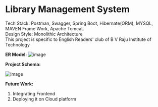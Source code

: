 # Library Management System
Tech Stack: Postman, Swagger, Spring Boot, Hibernate(ORM), MYSQL, MAVEN Frame Work, Apache Tomcat.                                                                                                                     
Design Style: Monolithic Architecture                                                                                                                                                                                  
This project is specific to English Readers' club of B V Raju Institute of Technology

**ER Model:**
![image](https://github.com/Shiva16-04/library-management-system/assets/100616140/63854333-fe2e-4cc9-8c67-9b79837e83f0)

**Project Schema:**

![image](https://github.com/Shiva16-04/library-management-system/assets/100616140/2062ef8b-0936-409e-8d44-07435347087f)

**Future Work:**
1. Integrating Frontend
2. Deploying it on Cloud platform
